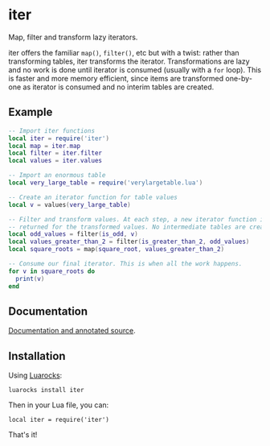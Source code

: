 # iter

Map, filter and transform lazy iterators.

iter offers the familiar `map()`, `filter()`, etc but with a twist: rather than transforming tables, iter transforms the iterator. Transformations are lazy and no work is done until iterator is consumed (usually with a `for` loop). This is faster and more memory efficient, since items are transformed one-by-one as iterator is consumed and no interim tables are created.

## Example

```lua
-- Import iter functions
local iter = require('iter')
local map = iter.map
local filter = iter.filter
local values = iter.values

-- Import an enormous table
local very_large_table = require('verylargetable.lua')

-- Create an iterator function for table values
local v = values(very_large_table)

-- Filter and transform values. At each step, a new iterator function is
-- returned for the transformed values. No intermediate tables are created.
local odd_values = filter(is_odd, v)
local values_greater_than_2 = filter(is_greater_than_2, odd_values)
local square_roots = map(square_root, values_greater_than_2)

-- Consume our final iterator. This is when all the work happens.
for v in square_roots do
  print(v)
end
```

## Documentation

[Documentation and annotated source](http://gordonbrander.github.io/iter/iter.html).

## Installation

Using [Luarocks](https://luarocks.org):

    luarocks install iter

Then in your Lua file, you can:

    local iter = require('iter')

That's it!